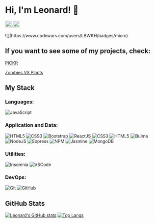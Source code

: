 # Hi, I'm Leonard! 👋
<a target="_blank" href="https://www.linkedin.com/in/leonardkimher/">
  <img align="center" alt="LinkdeIN" width="22px" color="yellow" src="https://cdn.jsdelivr.net/npm/simple-icons@v3/icons/linkedin.svg" />
</a>
<a target="_blank" href="mailto:bwkh.leonard@gmail.com">
  <img align="center" alt="Gmail" width="22px" color="yellow" src="https://cdn.jsdelivr.net/npm/simple-icons@v3/icons/gmail.svg" />
</a>

<br>
<br>
![](https://www.codewars.com/users/LBWKH/badges/micro)


## If you want to see some of my projects, check:
[PICKR](https://github.com/LBWKH/pickr-project)

[Zombies VS Plants ](https://github.com/LBWKH/ZombiesVsPlants)

## My Stack

### Languages:
![JavaScript](https://img.shields.io/badge/-JavaScript-EDD222?style=flat&logo=javascript&logoColor=white)

### Application and Data:
![HTML5](https://img.shields.io/badge/-HTML5-E34F26?style=flat&logo=html5&logoColor=white)
![CSS3](https://img.shields.io/badge/-CSS3-1572B6?style=flat&logo=css3)
![Bootstrap](https://img.shields.io/badge/-Bootstrap-563D7C?style=flat&logo=bootstrap)
![ReactJS](https://img.shields.io/badge/-ReactJS-51CBF2?style=flat&logo=react&logoColor=white)
![CSS3](https://img.shields.io/badge/-CSS3-1572B6?style=flat&logo=css3)
![HTML5](https://img.shields.io/badge/-HTML5-E34F26?style=flat&logo=html5&logoColor=white)
![Bulma](http://img.shields.io/badge/-Bulma-00D1B2?style=flat&logo=bulma&logoColor=white)
![NodeJS](http://img.shields.io/badge/-NodeJS-6EBF20?style=flat&logo=node.js&logoColor=white)
![Express](http://img.shields.io/badge/-Express-black?style=flat&logo=express&logoColor=white)
![NPM](https://img.shields.io/badge/-NPM-CB3837?style=flat&logo=npm&logoColor=white)
![Jasmine](https://img.shields.io/badge/-Jasmine-8A4182?style=flat&logo=jasmine&logoColor=white)
![MongoDB](http://img.shields.io/badge/-MongoDB-47A248?style=flat&logo=mongodb&logoColor=white)

### Utilities:
![Insomnia](https://img.shields.io/badge/-Insomnia-5849BE?style=flat&logo=insomnia&logoColor=white)
![VSCode](https://img.shields.io/badge/-VSCode-007ACC?style=flat&logo=visual-studio-code&logoColor=white)

### DevOps:
![Git](https://img.shields.io/badge/-Git-F05032?style=flat&logo=git&logoColor=white)
![GitHub](https://img.shields.io/badge/-Github-181717?style=flat&logo=github&logoColor=white)

## GitHub Stats

[![Leonard's GitHub stats](https://github-readme-stats.vercel.app/api?username=lbwkh&theme=synthwave&show_icons=true)](https://github.com/lbwkh/github-readme-stats)
[![Top Langs](https://github-readme-stats.vercel.app/api/top-langs/?username=lbwkh&theme=synthwave&layout=compact)](https://github.com/lbwkh/github-readme-stats)

